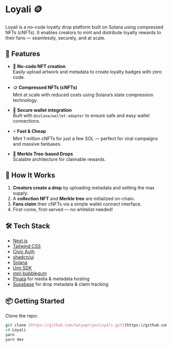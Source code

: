 # Loyali 🪙

Loyali is a no-code loyalty drop platform built on Solana using compressed NFTs (cNFTs). It enables creators to mint and distribute loyalty rewards to their fans — seamlessly, securely, and at scale.

## 🌟 Features

- 🎨 **No-code NFT creation**  
  Easily upload artwork and metadata to create loyalty badges with zero code.

- 🪙 **Compressed NFTs (cNFTs)**  
  Mint at scale with reduced costs using Solana’s state compression technology.

- 🔐 **Secure wallet integration**  
  Built with `@solana/wallet-adapter` to ensure safe and easy wallet connections.

- ⚡ **Fast & Cheap**  
  Mint 1 million cNFTs for just a few SOL — perfect for viral campaigns and massive fanbases.

- 🌲 **Merkle Tree-based Drops**  
  Scalable architecture for claimable rewards.

## 🚀 How It Works

1. **Creators create a drop** by uploading metadata and setting the max supply.
2. A **collection NFT** and **Merkle tree** are initialized on-chain.
3. **Fans claim** their cNFTs via a simple wallet connect interface.
4. First-come, first-served — no whitelist needed!

## 🛠️ Tech Stack

- [Next.js](https://nextjs.org/)
- [Tailwind CSS](https://tailwindcss.com/)
- [Civic Auth](https://www.civic.com/)
- [shadcn/ui](https://ui.shadcn.com/)
- [Solana](https://solana.com/)
- [Umi SDK](https://docs.metaplex.com/umi/)
- [mpl-bubblegum](https://github.com/metaplex-foundation/mpl-bubblegum)
- [Pinata](https://www.pinata.cloud/) for media & metadata hosting
- [Supabase](https://supabase.com/) for drop metadata & claim tracking

## 📦 Getting Started

Clone the repo:

```bash
git clone [https://github.com/Satyapriyo/Loyali.git](https://github.com/Satyapriyo/Loyali_v2.git)
cd Loyali
yarn 
yarn dev
